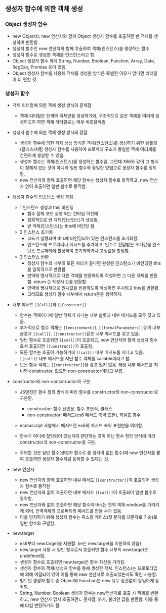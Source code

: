 ## 생성자 함수에 의한 객체 생성

### Object 생성자 함수

- new Object(); new 연산자와 함께 Object 생성자 함수를 호출하면 빈 객체를 생성하여 반환함.
- 생성자 함수란 new 연산자와 함께 호출하여 객체(인스턴스)를 생성하는 함수
- 생성자 함수로 생성한 객체를 인스턴스라고 함.
- Object 생성자 함수 외에 String, Number, Boolean, Function, Array, Date, RegExp, Promise 등이 있음.
- Object 생성자 함수를 사용해 객체를 생성한 방식은 특별한 이유가 없다면 리터럴이 더 편할 것.

### 생성자 함수

- 객체 리터럴에 의한 객체 생성 방식의 문제점

  - 객체 리터럴은 한개의 객체만을 생성하기에, 구조적으로 같은 객체를 여러개 생성하고자 하면 객체 리터럴로는 매우 비효율적임

- 생성자 함수에 의한 객체 생성 방식의 장점

  - 생성자 함수에 의한 객체 생성 방식은 객체(인스턴스)를 생성하기 위한 템플릿(클래스)처럼 생성자 함수를 사용하여 프로퍼티 구조가 동일한 객체 여러개를 간편하게 생성할 수 있음.
  - 생성자 함수는 객체(인스턴스)를 생성하는 함수임. 그런데 자바와 같이 그 형식이 정해져 있는 것이 아니라 일반 함수와 동일한 방법으로 생성자 함수를 정의함.
  - new 연산자와 함께 호출하면 해당 함수는 생성자 함수로 동작하고, new 연산자 없이 호출하면 일반 함수로 동작함.

- 생성자 함수의 인스턴스 생성 과정

  - 1 인스턴스 생성과 this 바인딩
    - 함수 몸체 코드 실행 되는 런타임 이전에
    - 암묵적으로 빈 객체(인스턴스)가 생성됨.
    - 빈 객체(인스턴스)는 this에 바인딩 됨.
  - 2 인스턴스 초기화
    - 코드가 실행되며 this에 바인딩되어 있는 인스턴스를 초기화함.
    - 인스턴스에 프로퍼티나 메서드를 추가하고, 인수로 전달받은 초기값을 인스턴스 프로퍼티에 할당하여 초기화하거나 고정값을 할당함.
  - 3 인스턴스 반환
    - 생성자 함수의 내부의 모든 처리가 끝나면 완성된 인스턴스가 바인딩된 this를 암묵적으로 반환함.
    - 만약에 명시적으로 다른 객체를 반환하도록 작성하면 그 다른 객체를 반환함. return {} 작성시 {}를 반환함.
    - 만약에 명시적으로 원시값을 반환하도록 작성하면 무시되고 this를 반환함.
    - 그러므로 생성자 함수 내부에서 return문을 생략하자.

- 내부 메서드 `[[Call]]`과 `[[Construct]]`

  - 함수는 객체이기에 일반 객체가 지니는 내부 슬롯과 내부 메서드를 모두 갖고 있음.
  - 추가적으로 함수 객체는 `[[environment]]`, `[[formalParameters]]`등의 내부 슬롯과 `[[call]]`, `[[constructor]]`같은 내부 메서드를 갖고 있음.
  - 일반 함수로 호출되면 `[[call]]`이 호출되고, new 연산자와 함께 생성자 함수로서 호출되면 `[[construct]]`가 호출됨.
  - 모든 함수는 호출이 가능하기에 `[[call]]` 내부 메서드를 지니고 있음. `[[call]]` 내부 메서드를 지닌 함수 객체를 callable이라고 함.
  - 모든 함수 객체는 `[[constructor]]`을 갖고 있지 않음. 해당 내부 메서드를 지니면 constructor, 없으면 non-constructor이라고 부름.

- constructor와 non-consctructor의 구분

  - JS엔진은 함수 정의 방식에 따라 함수를 constructor와 non-constructor로 구분함.

    - constructor: 함수 선언문, 함수 표현식, 클래스
    - non-constructor: 메서드(es6 메서드 축약 표현), 화살표 함수

  - ecmascript 사양에서 메서드란 es6의 메서드 축약 표현만을 의미함.
  - 함수가 어디에 할당되어 있는지에 판단하는 것이 아닌 함수 정의 방식에 따라 constructor과 non-constructor을 구분.
  - 주의할 것은 일반 함수(생성자 함수로 쓸 생각이 없는 함수)에 new 연산자를 붙여 호출하면 생성자 함수처럼 동작할 수 있다는 것.

- new 연산자

  - new 연산자와 함께 호출하면 내부 메서드 `[[constructor]]`이 호출되어 생성자 함수로 동작함
  - new 연산자와 없이 호출하면 내부 메서드 `[[call]]`이 호출되어 일반 함수로 동작함.
  - new 연산자와 없이 호출하면 해당 함수의 this는 전역 객체 window를 가리키게 되어, 전역객체의 프로퍼티와 메서드를 만들 수가 있음.
  - 이를 방지하기 위해 생성자 함수는 파스칼 케이스(첫 문자를 대문자로 기술)로 일반 함수와 구별함.

- new.target

  - es6부터 new.target을 지원함. (ie는 new.target을 지원하지 않음)
  - new.target 사용 시 일반 함수로서 호출되면 함수 내부의 new.target은 undefined임.
  - 생성자 함수로 호출되면 new.target은 함수 자신을 가리킴.
  - 생성자 함수와 객체(생성자 함수를 통해 생성한 객체. 인스턴스)는 프로토타입에 의해 여결되어 있어 이를 통해 new 연산자로 호출되었는지도 확인 가능함.
  - 빌트인 생성자 함수 중 Object와 Function은 new 유무 상관없이 동일하게 동작함.
  - String, Number, Boolean 생성자 함수는 new연산자로 호출 시 객체를 반환하고, new 연산자 없시 호출하면ㄴ 문자열, 숫자, 불리언 값을 반환함. 이를 통해 타입 변환하기도 함.
